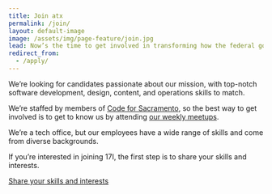 ```yaml
---
title: Join atx
permalink: /join/
layout: default-image
image: /assets/img/page-feature/join.jpg
lead: Now’s the time to get involved in transforming how the federal government does technology. Join the digital services movement.
redirect_from:
  - /apply/
---
```


We’re looking for candidates passionate about our mission, with top-notch software development, design, content, and operations skills to match.

We’re staffed by members of [Code for Sacramento](http://codeforsacramento.org), so the best way to get involved is to get to know us by attending [our weekly meetups](http://www.meetup.com/Code4Sac/).

We’re a tech office, but our employees have a wide range of skills and come from diverse backgrounds.

If you’re interested in joining 17I, the first step is to share your skills and interests.

<a class="usa-button" href="http://codeforsacramento.org/skills/">Share your skills and interests</a>
